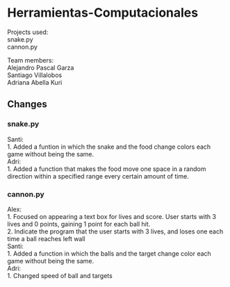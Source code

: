 # Herramientas-Computacionales

Projects used: <br />
snake.py <br />
cannon.py <br />

Team members: <br />
Alejandro Pascal Garza <br />
Santiago Villalobos <br />
Adriana Abella Kuri <br />

## Changes

### snake.py
Santi: <br /> 1. Added a funtion in which the snake and the food change colors each game without being the same. <br />
Adri: <br /> 1. Added a function that makes the food move one space in a random direction within a specified range every certain amount of time.<br />

### cannon.py
Alex: <br /> 1. Focused on appearing a text box for lives and score. User starts with 3 lives and 0 points, gaining 1 point for each ball hit. <br /> 2. Indicate the program that the user starts with 3 lives, and loses one each time a ball reaches left wall <br />
Santi: <br /> 1. Added a function in which the balls and the target change color each game without being the same. <br />
Adri: <br /> 1. Changed speed of ball and targets <br />


